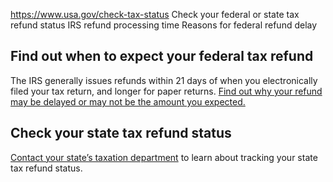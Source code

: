 

https://www.usa.gov/check-tax-status
Check your federal or state tax refund status
IRS refund processing time
Reasons for federal refund delay

**Find out when to expect your federal tax refund**
---------------------------------------------------

The IRS generally issues refunds within 21 days of when you electronically filed your tax return, and longer for paper returns.
[Find out why your refund may be delayed or may not be the amount you expected.](https://www.taxpayeradvocate.irs.gov/get-help/refunds/)

**Check your state tax refund status**
--------------------------------------

[Contact your state’s taxation department](https://taxadmin.org/fta-members/)
to learn about tracking your state tax refund status.
